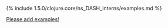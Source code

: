 {% include 1.5.0/clojure.core/ns_DASH_interns/examples.md %}

[Please add examples!](https://github.com/arrdem/grimoire/edit/master/_includes/1.6.0/clojure.core/ns_DASH_interns/examples.md)

